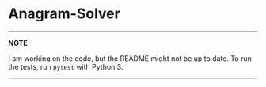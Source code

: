 # Anagram-Solver

---

**NOTE**

I am working on the code, but the README might not be up to date. To run the tests, run `pytest` with Python 3.

---